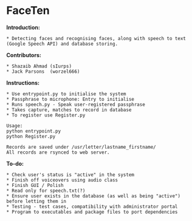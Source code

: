 # FaceTen 


**Introduction:**

	* Detecting faces and recognising faces, along with speech to text (Google Speech API) and database storing. 

**Contributors:**

	* Shazaib Ahmad (sIurps)
	* Jack Parsons  (worzel666)

**Instructions:**

	* Use entrypoint.py to initialise the system
	* Passphrase to microphone: Entry to initialise 
	* Runs speech.py - Speak user-registered passphrase
	* Takes capture, matches to record in database
	* To register use Register.py

	Usage:
	python entrypoint.py
	python Register.py

	Records are saved under /usr/letter/lastname_firstname/
	All records are rsynced to web server. 
	

**To-do:**

	* Check user's status is "active" in the system
	* Finish off voiceovers using audio class
	* Finish GUI / Polish
	* Read only for speech.txt(?)
	* Ensure user exists in the database (as well as being "active") before letting them in
	* Testing - test cases, compatibility with administrator portal
	* Program to executables and package files to port dependencies



